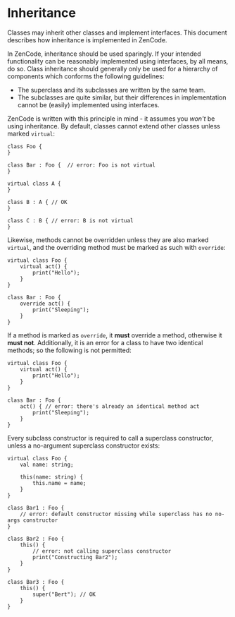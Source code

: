 # Inheritance

Classes may inherit other classes and implement interfaces. This document describes how inheritance is implemented in ZenCode.

In ZenCode, inheritance should be used sparingly. If your intended functionality can be reasonably implemented using interfaces, by all means, do so. Class inheritance should generally only be used for a hierarchy of components which conforms the following guidelines:

- The superclass and its subclasses are written by the same team.
- The subclasses are quite similar, but their differences in implementation cannot be (easily) implemented using interfaces.

ZenCode is written with this principle in mind - it assumes you *won't* be using inheritance. By default, classes cannot extend other classes unless marked `virtual`:

```
class Foo {
}

class Bar : Foo {  // error: Foo is not virtual
}

virtual class A {
}

class B : A { // OK
}

class C : B { // error: B is not virtual
}
```

Likewise, methods cannot be overridden unless they are also marked `virtual`, and the overriding method must be marked as such with `override`:

```
virtual class Foo {
	virtual act() {
		print("Hello");
	}
}

class Bar : Foo {
	override act() {
		print("Sleeping");
	}
}
```

If a method is marked as `override`, it **must** override a method, otherwise it **must not**. Additionally, it is an error for a class to have two identical methods; so the following is not permitted:

```
virtual class Foo {
	virtual act() {
		print("Hello");
	}
}

class Bar : Foo {
	act() { // error: there's already an identical method act
		print("Sleeping");
	}
}
```

Every subclass constructor is required to call a superclass constructor, unless a no-argument superclass constructor exists:

```
virtual class Foo {
	val name: string;
	
	this(name: string) {
		this.name = name;
	}
}

class Bar1 : Foo {
	// error: default constructor missing while superclass has no no-args constructor
}

class Bar2 : Foo {
	this() {
		// error: not calling superclass constructor
		print("Constructing Bar2");
	}
}

class Bar3 : Foo {
	this() {
		super("Bert"); // OK
	}
}
```


